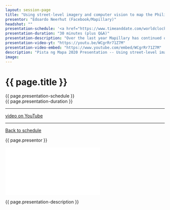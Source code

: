 ```yaml
---
layout: session-page
title: "Using street-level imagery and computer vision to map the Philippines"
presentor: "Edoardo Neerhut (Facebook/Mapillary)"
headshot: ""
presentation-schedule: '<a href="https://www.timeanddate.com/worldclock/fixedtime.html?iso=2020-11-13T07:00:00Z">13 Nov 2020, 15:00 UTC+8</a>'
presentation-duration: "30 minutes (plus Q&A)"
presentation-description: "Over the last year Mapillary has continued our efforts to make street-level imagery and machine generated map data available to OpenStreetMap. We’d like to share some of those improvements in this talk, while giving clear examples of how they could be used in the Philippines."
presentation-video-yt: "https://youtu.be/WCgrRr71Z7M"
presentation-video-embed: "https://www.youtube.com/embed/WCgrRr71Z7M"
description: "Pista ng Mapa 2020 Presentation -- Using street-level imagery and computer vision to map the Philippines by Edoardo Neerhut (Facebook/Mapillary)"
image:
---
```


<h1 class="color-pnm-blue">{{ page.title }}</h1>
<div class="row my-4">
<section class="col-lg-3">
<p class="small">{{ page.presentation-schedule }}<br>
{{ page.presentation-duration }}
</p>
<hr>
<p class="small">
<a href="{{ page.presentation-video-yt }}">video on YouTube</a>
</p>
<hr>
<p class="small"><a href="{{ site.baseurl }}/programme/">Back to schedule</a>
</p>
</section>
<section class="col-lg-9">
<p>{{ page.presentor }}</p>
<div class="embed-responsive embed-responsive-16by9">
<iframe class="mb-4 embed-responsive-item" src="{{ page.presentation-video-embed }}" frameborder="0" allow="accelerometer; autoplay; clipboard-write; encrypted-media; gyroscope; picture-in-picture" allowfullscreen></iframe>
</div>
<p class="mt-4">{{ page.presentation-description }}
</p>
</section>
</div>